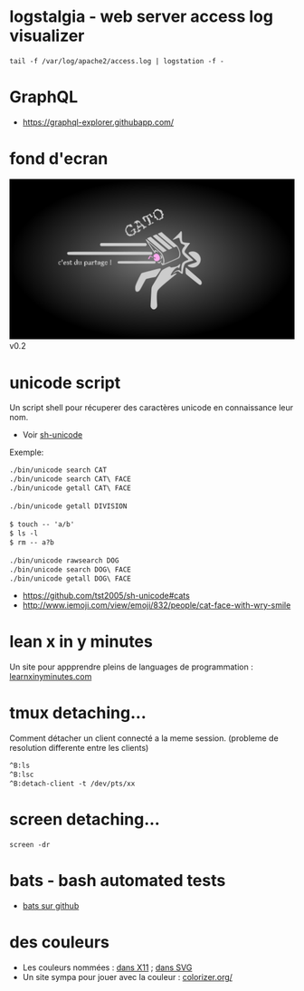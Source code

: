 
# logstalgia - web server access log visualizer

```
tail -f /var/log/apache2/access.log | logstation -f -
```


# GraphQL

 * https://graphql-explorer.githubapp.com/

# fond d'ecran

![GATO wallpaper v0.2](20160915/wallpaper/0.2/gato.png)
v0.2


# unicode script

Un script shell pour récuperer des caractères unicode en connaissance leur nom.

 * Voir [sh-unicode](https://github.com/tst2005/sh-unicode)

Exemple:
```
./bin/unicode search CAT
./bin/unicode search CAT\ FACE
./bin/unicode getall CAT\ FACE

./bin/unicode getall DIVISION

$ touch -- 'a∕b'
$ ls -l 
$ rm -- a?b

./bin/unicode rawsearch DOG
./bin/unicode search DOG\ FACE
./bin/unicode getall DOG\ FACE
```

 * https://github.com/tst2005/sh-unicode#cats
 * http://www.iemoji.com/view/emoji/832/people/cat-face-with-wry-smile

# lean x in y minutes

Un site pour appprendre pleins de languages de programmation : [learnxinyminutes.com](https://learnxinyminutes.com/)


# tmux detaching...

Comment détacher un client connecté a la meme session.
(probleme de resolution differente entre les clients)

```
^B:ls
^B:lsc
^B:detach-client -t /dev/pts/xx
```

# screen detaching...

```
screen -dr
```


# bats - bash automated tests

* [bats sur github](https://github.com/sstephenson/bats)


# des couleurs

* Les couleurs nommées : [dans X11](https://en.wikipedia.org/wiki/X11_color_names) ; [dans SVG](https://www.w3.org/TR/SVG/types.html#ColorKeywords)
* Un site sympa pour jouer avec la couleur : [colorizer.org/](http://colorizer.org/)


